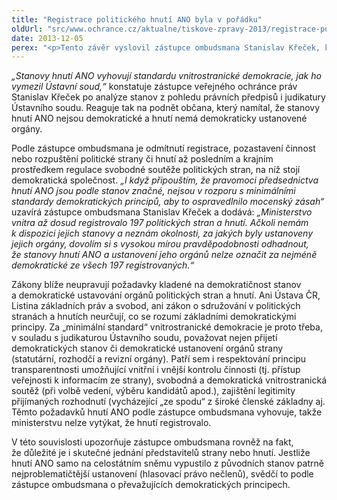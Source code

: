 ```yaml
---
title: "Registrace politického hnutí ANO byla v pořádku"
oldUrl: "src/www.ochrance.cz/aktualne/tiskove-zpravy-2013/registrace-politickeho-hnuti-ano-byla-v-poradku"
date: 2013-12-05
perex: "<p>Tento závěr vyslovil zástupce ombudsmana Stanislav Křeček, který se vůbec poprvé za dobu existence instituce veřejného ochránce práv zabýval stížností občana na postup Ministerstva vnitra při registraci politických stran a hnutí.</p>"
---
```


<!-- imported from the old website -->

<p><em>„Stanovy hnutí ANO vyhovují standardu vnitrostranické demokracie, jak ho vymezil Ústavní soud,“</em> konstatuje zástupce veřejného ochránce práv Stanislav Křeček po analýze stanov z pohledu právních předpisů i judikatury Ústavního soudu. Reaguje tak na podnět občana, který namítal, že stanovy hnutí ANO nejsou demokratické a hnutí nemá demokraticky ustanovené orgány. </p><p>Podle zástupce ombudsmana je odmítnutí registrace, pozastavení činnost nebo rozpuštění politické strany či hnutí až posledním a krajním prostředkem regulace svobodné soutěže politických stran, na níž stojí demokratická společnost. <em>„I když připouštím, že pravomoci předsednictva hnutí ANO jsou podle stanov značné, nejsou v rozporu s minimálními standardy demokratických principů, aby to ospravedlnilo mocenský zásah“</em> uzavírá zástupce ombudsmana Stanislav Křeček a dodává: <em>„Ministerstvo vnitra až dosud registrovalo 197 politických stran a hnutí. Ačkoli nemám k dispozici jejich stanovy a neznám okolnosti, za jakých byly ustanoveny jejich orgány, dovolím si s vysokou mírou pravděpodobnosti odhadnout, že stanovy hnutí ANO a ustanovení jeho orgánů nelze označit za nejméně demokratické ze všech 197 registrovaných.“</em></p><p>Zákony blíže neupravují požadavky kladené na demokratičnost stanov a demokratické ustavování orgánů politických stran a hnutí. Ani Ústava ČR, Listina základních práv a svobod, ani zákon o sdružování v politických stranách a hnutích neurčují, co se rozumí základními demokratickými principy. Za „minimální standard“ vnitrostranické demokracie je proto třeba, v souladu s judikaturou Ústavního soudu, považovat nejen přijetí demokratických stanov či demokratické ustanovení orgánů strany (statutární, rozhodčí a revizní orgány). Patří sem i respektování principu transparentnosti umožňující vnitřní i vnější kontrolu činnosti (tj. přístup veřejnosti k informacím ze strany), svobodná a demokratická vnitrostranická soutěž (při volbě vedení, výběru kandidátů apod.), zajištění legitimity přijímaných rozhodnutí (vycházející „ze spodu“ z široké členské základny aj. Těmto požadavků hnutí ANO podle zástupce ombudsmana vyhovuje, takže ministerstvu nelze vytýkat, že hnutí registrovalo.</p><p>V této souvislosti upozorňuje zástupce ombudsmana rovněž na fakt, že důležité je i skutečné jednání představitelů strany nebo hnutí. Jestliže hnutí ANO samo na celostátním sněmu vypustilo z původních stanov patrně nejproblematičtější ustanovení (hlasovací právo nečlenů), svědčí to podle zástupce ombudsmana o převažujících demokratických principech.</p>
